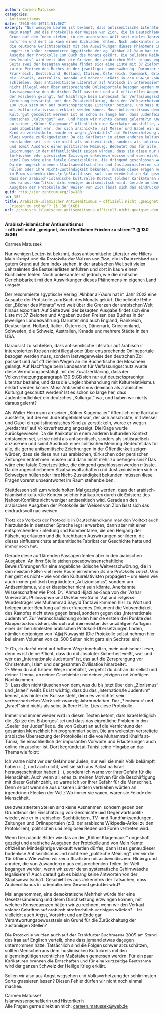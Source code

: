 ```yaml
---
author: Carmen Matussek
categories:
- Antisemitismus
date: "2010-03-10T14:51:00Z"
excerpt: "Nur wenigen Leuten ist bekannt, dass antisemitische Literatur wie Hitlers
  Mein Kampf und die Protokolle der Weisen von Zion, die in Deutschland aus gutem
  Grund auf dem Index stehen, in der arabischen Welt seit vielen Jahrzehnten die Bestsellerlisten
  anführen und dort in kaum einem Buchladen fehlen. Noch unbekannter ist jedoch, wie
  die deutsche Gerichtsbarkeit mit den Auswirkungen dieses Phänomens im eigenen Land
  umgeht.\n \nDer renommierte ägyptische Verlag ´Akhbar al-Yaum hat im Jahr 2002 eine
  Ausgabe der Protokolle zum Buch des Monats gekürt. Die beliebte Reihe der „Bücher
  des Monats“ wird weit über die Grenzen der arabischen Welt hinaus exportiert. Auf
  Seite zwei der besagten Ausgabe findet sich eine Liste mit 37 Zielorten und Angaben
  zu den Preisen des Buches in der jeweiligen Landeswährung. Darunter sind auch England,
  Frankreich, Deutschland, Holland, Italien, Österreich, Dänemark, Griechenland, Schweden,
  die Schweiz, Australien, Kanada und mehrere Städte in den USA.\n \nDaraus ist zu
  schließen, dass antisemitische Literatur auf Arabisch in interessierten Kreisen
  nicht illegal oder über entsprechende Onlineportale bezogen werden muss, sondern
  lastwagenweise den deutschen Zoll passiert und auf offiziellen Wegen an die Büchertische
  der Moscheen gelangt. Auf Nachfrage beim Landesamt für Verfassungsschutz wurde diese
  Vermutung bestätigt, mit der Zusatzerklärung, dass der Volksverhetzungsparagraph
  130 StGB sich nur auf deutschsprachige Literatur beziehe, und dass die Ungleichbehandlung
  mit Kulturrelativismus erklärt werden könne. Muss Antisemitismus demnach als arabisches
  Kulturgut geschützt werden? Ist es schon so lange her, dass Judenfeindlichkeit ein
  deutsches „Kulturgut“ war, und haben wir nichts daraus gelernt?\n \nAls Walter Herrmann
  an seiner „Kölner Klagemauer“ öffentlich eine Karikatur ausstellte, auf der ein
  Jude abgebildet war, der sich anschickte, mit Messer und Gabel ein palästinensisches
  Kind zu zerstückeln, wurde er wegen „Verdachts“ auf Volksverhetzung angezeigt. Die
  Klage wurde zurückgewiesen: Da die Karikatur in einem anderen kulturellen Kontext
  entstanden sei, sei sie nicht als antisemitisch, sonders als antiisraelisch anzusehen
  und somit Ausdruck einer politischen Meinung. Bedeutet das für alle, die gerne antisemitische
  Zeichnungen in der Öffentlichkeit zeigen würden, dass sie diese nur aus arabischen,
  türkischen oder persischen Zeitungen entnehmen müssen und dann nicht mehr zu belangen
  sind? Das wäre eine fatale Gesetzeslücke, die dringend geschlossen werden müsste.
  Da die angeschriebenen Staatsanwaltschaften und Justizministerien sich in Schweigen
  hüllen oder ihre Nicht-Zuständigkeit bekunden, müssen diese Fragen vorerst unbeantwortet
  im Raum stehenbleiben.\n \nStattdessen soll zum wiederholten Mal gezeigt werden,
  dass der arabisch-islamische kulturelle Kontext solcher Karikaturen durch die Existenz
  des Nahost-Konflikts nicht weniger antisemitisch wird. Gerade an den arabischen
  Ausgaben der Protokolle der Weisen von Zion lässt sich das eindrucksvoll nachweisen."
guid: http://jer-zentrum.org/?p=180
id: 180
title: Arabisch-islamischer Antisemitismus – offiziell nicht „geeignet, den öffentlichen
  Frieden zu stören“? (§ 130 StGB)
url: /arabisch-islamischer-antisemitismus-offiziell-nicht-geeignet-den-offentlichen-frieden-zu-storen-%c2%a7-130-stgb/
---
```



**Arabisch-islamischer Antisemitismus  
– offiziell nicht „geeignet, den öffentlichen Frieden zu stören“? (§ 130 StGB)**

Carmen Matussek

Nur wenigen Leuten ist bekannt, dass antisemitische Literatur wie Hitlers Mein Kampf und die Protokolle der Weisen von Zion, die in Deutschland aus gutem Grund auf dem Index stehen, in der arabischen Welt seit vielen Jahrzehnten die Bestsellerlisten anführen und dort in kaum einem Buchladen fehlen. Noch unbekannter ist jedoch, wie die deutsche Gerichtsbarkeit mit den Auswirkungen dieses Phänomens im eigenen Land umgeht.

Der renommierte ägyptische Verlag ´Akhbar al-Yaum hat im Jahr 2002 eine Ausgabe der Protokolle zum Buch des Monats gekürt. Die beliebte Reihe der „Bücher des Monats“ wird weit über die Grenzen der arabischen Welt hinaus exportiert. Auf Seite zwei der besagten Ausgabe findet sich eine Liste mit 37 Zielorten und Angaben zu den Preisen des Buches in der jeweiligen Landeswährung. Darunter sind auch England, Frankreich, Deutschland, Holland, Italien, Österreich, Dänemark, Griechenland, Schweden, die Schweiz, Australien, Kanada und mehrere Städte in den USA.

Daraus ist zu schließen, dass antisemitische Literatur auf Arabisch in interessierten Kreisen nicht illegal oder über entsprechende Onlineportale bezogen werden muss, sondern lastwagenweise den deutschen Zoll passiert und auf offiziellen Wegen an die Büchertische der Moscheen gelangt. Auf Nachfrage beim Landesamt für Verfassungsschutz wurde diese Vermutung bestätigt, mit der Zusatzerklärung, dass der Volksverhetzungsparagraph 130 StGB sich nur auf deutschsprachige Literatur beziehe, und dass die Ungleichbehandlung mit Kulturrelativismus erklärt werden könne. Muss Antisemitismus demnach als arabisches Kulturgut geschützt werden? Ist es schon so lange her, dass Judenfeindlichkeit ein deutsches „Kulturgut“ war, und haben wir nichts daraus gelernt?

Als Walter Herrmann an seiner „Kölner Klagemauer“ öffentlich eine Karikatur ausstellte, auf der ein Jude abgebildet war, der sich anschickte, mit Messer und Gabel ein palästinensisches Kind zu zerstückeln, wurde er wegen „Verdachts“ auf Volksverhetzung angezeigt. Die Klage wurde zurückgewiesen: Da die Karikatur in einem anderen kulturellen Kontext entstanden sei, sei sie nicht als antisemitisch, sonders als antiisraelisch anzusehen und somit Ausdruck einer politischen Meinung. Bedeutet das für alle, die gerne antisemitische Zeichnungen in der Öffentlichkeit zeigen würden, dass sie diese nur aus arabischen, türkischen oder persischen Zeitungen entnehmen müssen und dann nicht mehr zu belangen sind? Das wäre eine fatale Gesetzeslücke, die dringend geschlossen werden müsste. Da die angeschriebenen Staatsanwaltschaften und Justizministerien sich in Schweigen hüllen oder ihre Nicht-Zuständigkeit bekunden, müssen diese Fragen vorerst unbeantwortet im Raum stehenbleiben.

Stattdessen soll zum wiederholten Mal gezeigt werden, dass der arabisch-islamische kulturelle Kontext solcher Karikaturen durch die Existenz des Nahost-Konflikts nicht weniger antisemitisch wird. Gerade an den arabischen Ausgaben der Protokolle der Weisen von Zion lässt sich das eindrucksvoll nachweisen.

Trotz des Verbots der Protokolle in Deutschland kann man den Volltext auch hierzulande in deutscher Sprache legal erwerben, dann aber mit einer entsprechenden Einleitung und Kommentaren, die den Hergang der Fälschung erläutern und die furchtbaren Auswirkungen schildern, die dieses einflussreichste antisemitische Fabrikat der Geschichte hatte und immer noch hat.

Gerade diese aufklärenden Passagen fehlen aber in den arabischen Ausgaben. An ihrer Stelle stehen pseudowissenschaftliche Beweisführungen für eine angebliche jüdische Weltverschwörung, die in den meisten Fällen viel mehr Raum einnehmen als die Protokolle selbst. Und hier geht es nicht – wie von den Kulturrelativisten propagiert – um einen wie auch immer politisch begründeten „Antizionismus“, sondern um Antisemitismus, wie er klassischer nicht sein könnte. Anerkannte Wissenschaftler wie Prof. Dr. ´Ahmad Hijazi as-Saqa von der ´Azhar Universität, Philosophen und Dichter wie Sa´id ´Aql und religiöse Würdenträger wie Muhammad Sayyid Tantawi kommen hier zu Wort und belegen unter Berufung auf ein erfundenes Dokument die Notwendigkeit des Kampfes nicht etwa gegen Israel, sondern gegen das „Internationale Judentum“. Zur Veranschaulichung sollen hier die ersten drei Punkte des Klappentextes stehen, die sich auf den meisten der unzähligen Auflagen einer der berühmtesten arabischen Protokoll-Übersetzungen finden, nämlich derjenigen von ´Ajjaj Nuwayhiḍ (Die Protokolle selbst nehmen hier bei einem Volumen von ca. 600 Seiten nicht ganz ein Sechstel ein):

1- Oh, du darfst nicht auf halbem Wege innehalten, mein arabischer Leser, denn es ist deine Pflicht, dass du mit absoluter Sicherheit weißt, was und wer das „Internationale Judentum“ ist, das auf die Zersprengung von Christentum, Islam und der gesamten Zivilisation hinarbeitet.  
2- Wenn du auf halbem Wege innehältst, vergehst du dich an dir selbst und deiner ´Umma, an deiner Geschichte und deinen jetzigen und künftigen Nachkommen.  
3- Lass dich nicht täuschen von dem, was du bis jetzt über den „Zionismus“ und „Israel“ weißt. Es ist wichtig, dass du das „Internationale Judentum“ kennst, das hinter der Kulisse steht, denn es verrichtet sein verbrecherisches Werk seit zwanzig Jahrhunderten. Der „Zionismus“ und „Israel“ sind nichts als seine äußere Hülle. Lies diese Protokolle.

Immer und immer wieder wird in diesen Texten betont, dass Israel lediglich die „Spitze des Eisberges“ sei und dass das eigentliche Problem in den „Seelen der Juden“ liege, die von Geburt an auf die Vernichtung der gesamten Menschheit hin programmiert seien. Die am weitesten verbreitete arabische Übersetzung der Protokolle ist die von Muhammad Khalifa at-Tunisi, die einschließlich der imposanten Vorworte und Erläuterungen auch online einzusehen ist. Dort begründet at-Tunisi seine Hingabe an das Thema wie folgt:

Ich warne nicht vor der Gefahr der Juden, nur weil sie mein Volk bekämpft haben (…), und auch nicht, weil sie sich aus Palästina Israel herausgeschnitten haben (…), sondern ich warne vor ihrer Gefahr für die Menschheit. Auch wenn all jenes zu meinen Motiven für die Beschäftigung mit dieser Gefahr zählt, so warne ich vor ihrer Gefahr für die Menschheit. Denn selbst wenn sie aus unseren Ländern vertrieben würden an irgendeinen Flecken der Welt: Wo immer sie waren, waren sie Feinde der Menschheit.

Die zwei zitierten Stellen sind keine Ausnahmen, sondern geben den Grundtenor der Einschätzung von Geschichte und Gegenwartspolitik wieder, wie er in arabischen Sachbüchern, TV- und Rundfunksendungen, Zeitungen und Onlineportalen (z.B. der arabische Wikipedia-Arikel zu den Protokollen), politischen und religiösen Reden und Foren vertreten wird.

Wenn hierzulande Bilder wie das an der „Kölner Klagemauer“ ungestraft gezeigt und arabische Ausgaben der Protokolle und von Mein Kampf offiziell an Minderjährige verkauft werden dürfen, dann ist es genau dieser bodenlose Antisemitismus und nicht eine „politische Meinung“, der wir die Tür öffnen. Wie wollen wir denn Straftaten mit antisemitischem Hintergrund ahnden, die von Zuwanderern aus entsprechenden Teilen der Welt begangen werden, wenn wir zuvor deren systematische Gehirnwäsche legalisieren? Auch darauf gab es bislang keine Antworten von der Staatsanwaltschaft. Geschieht es aus Unkenntnis der Tatsachen, dass Antisemitismus im orientalischen Gewand geduldet wird?

Mal angenommen, eine demokratische Mehrheit würde hier eine Gesetzesänderung und deren Durchsetzung erzwingen können, mit welchen Konsequenzen hätten wir zu rechnen, wenn wir den Verkauf solcher Schriften auf arabisch strafrechtlich verfolgen würden? – Ist vielleicht auch Angst, Vorsicht und am Ende gar Verantwortungsbewusstsein ein Grund für die Zurückhaltung der zuständigen Stellen?

Die Protokolle wurden auch auf der Frankfurter Buchmesse 2005 am Stand des Iran auf Englisch verteilt, ohne dass jemand etwas dagegen unternommen hätte. Tatsächlich sind die Folgen schwer abzuschätzen, sollten Menschen aus dem muslimischen Kulturkreis mit den allgemeingültigen rechtlichen Maßstäben gemessen werden. Für ein paar Karikaturen brennen die Botschaften und für eine kurzzeitige Festnahme wird der ganzen Schweiz der Heilige Krieg erklärt.

Sollen wir also aus Angst wegsehen und Volksverhetzung der schlimmsten Sorte grassieren lassen? Diesen Fehler dürfen wir nicht noch einmal machen.

Carmen Matussek  
Islamwissenschaftlerin und Historikerin  
Alle Fragen gerne direkt an mich: carmen.matussek@web.de  



